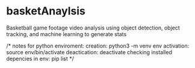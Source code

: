 # basketAnaylsis
Basketball game footage video analysis using object detection, object tracking, and machine learning to generate stats

/*
notes for python enviroment: 
creation: python3 -m venv env 
activation: source env/bin/activate
deactication: deactivate
checking installed depencies in env: pip list
*/